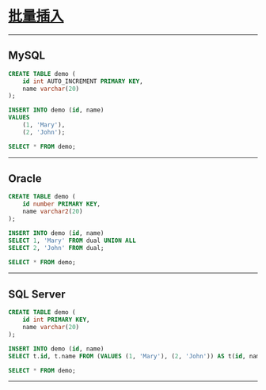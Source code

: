 # [批量插入](https://www.jb51.net/article/229059.htm)

---
## MySQL
```sql
CREATE TABLE demo (
    id int AUTO_INCREMENT PRIMARY KEY,
    name varchar(20)
);

INSERT INTO demo (id, name)
VALUES
    (1, 'Mary'),
    (2, 'John');

SELECT * FROM demo;
```
---
## Oracle
```sql
CREATE TABLE demo (
    id number PRIMARY KEY,
    name varchar2(20)
);

INSERT INTO demo (id, name)
SELECT 1, 'Mary' FROM dual UNION ALL
SELECT 2, 'John' FROM dual;

SELECT * FROM demo;
```
---
## SQL Server
```sql
CREATE TABLE demo (
    id int PRIMARY KEY,
    name varchar(20)
);

INSERT INTO demo (id, name)
SELECT t.id, t.name FROM (VALUES (1, 'Mary'), (2, 'John')) AS t(id, name);

SELECT * FROM demo;
```
---